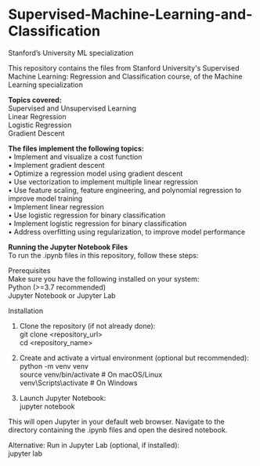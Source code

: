 # Supervised-Machine-Learning-and-Classification
Stanford’s University ML specialization

This repository contains the files from Stanford University's Supervised Machine Learning: Regression and Classification course, of the Machine Learning specialization

**Topics covered:** <br>
Supervised and Unsupervised Learning <br>
Linear Regression <br>
Logistic Regression <br>
Gradient Descent <br>

**The files implement the following topics:** <br>
• Implement and visualize a cost function <br>
• Implement gradient descent <br>
• Optimize a regression model using gradient descent <br>
• Use vectorization to implement multiple linear regression <br>
• Use feature scaling, feature engineering, and polynomial regression to improve model training <br>
• Implement linear regression <br>
• Use logistic regression for binary classification <br>
• Implement logistic regression for binary classification <br>
• Address overfitting using regularization, to improve model performance <br>

**Running the Jupyter Notebook Files** <br>
To run the .ipynb files in this repository, follow these steps: <br>

Prerequisites <br>
Make sure you have the following installed on your system: <br>
Python (>=3.7 recommended) <br>
Jupyter Notebook or Jupyter Lab <br>

Installation <br>
1. Clone the repository (if not already done): <br>
git clone <repository_url> <br>
cd <repository_name> <br>

2. Create and activate a virtual environment (optional but recommended): <br>
python -m venv venv <br>
source venv/bin/activate  # On macOS/Linux <br>
venv\Scripts\activate  # On Windows <br>

3. Launch Jupyter Notebook: <br>
jupyter notebook <br>

This will open Jupyter in your default web browser. Navigate to the directory containing the .ipynb files and open the desired notebook. <br>

Alternative: Run in Jupyter Lab (optional, if installed): <br>
jupyter lab

